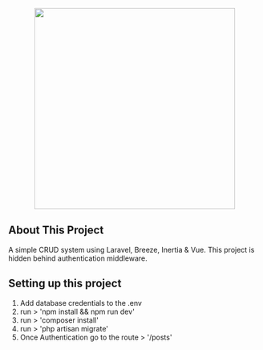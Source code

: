 <p align="center"><a href="https://laravel.com" target="_blank"><img src="https://raw.githubusercontent.com/laravel/art/master/logo-lockup/5%20SVG/2%20CMYK/1%20Full%20Color/laravel-logolockup-cmyk-red.svg" width="400"></a></p>

## About This Project

A simple CRUD system using Laravel, Breeze, Inertia & Vue. This project is hidden behind authentication middleware.

## Setting up this project

1) Add database credentials to the .env
2) run > 'npm install && npm run dev'
3) run > 'composer install'
4) run > 'php artisan migrate'
5) Once Authentication go to the route > '/posts'